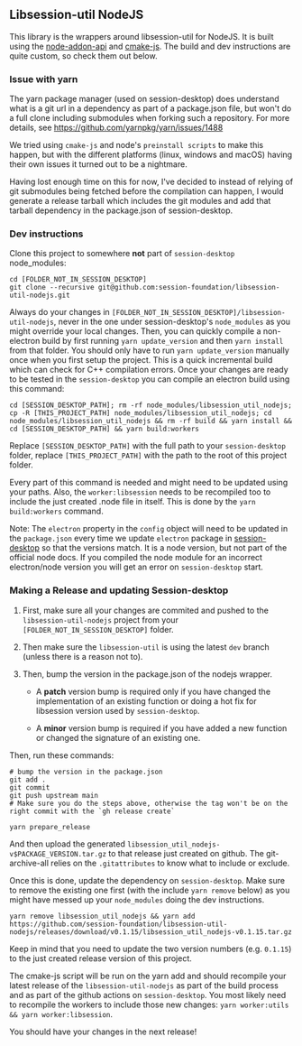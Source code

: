 ## Libsession-util NodeJS

This library is the wrappers around libsession-util for NodeJS. It is built using the [node-addon-api](https://github.com/nodejs/node-addon-api) and [cmake-js](https://github.com/cmake-js/cmake-js). The build and dev instructions are quite custom, so check them out below.

### Issue with yarn

The yarn package manager (used on session-desktop) does understand what is a git url in a dependency as part of a package.json file, but won't do a full clone including submodules when forking such a repository. For more details, see https://github.com/yarnpkg/yarn/issues/1488

We tried using `cmake-js` and node's `preinstall scripts` to make this happen, but with the different platforms (linux, windows and macOS) having their own issues it turned out to be a nightmare.

Having lost enough time on this for now, I've decided to instead of relying of git submodules being fetched before the compilation can happen, I would generate a release tarball which includes the git modules and add that tarball dependency in the package.json of session-desktop.

### Dev instructions

Clone this project to somewhere **not** part of `session-desktop` node_modules:

```
cd [FOLDER_NOT_IN_SESSION_DESKTOP]
git clone --recursive git@github.com:session-foundation/libsession-util-nodejs.git
```

Always do your changes in `[FOLDER_NOT_IN_SESSION_DESKTOP]/libsession-util-nodejs`, never in the one under session-desktop's `node_modules` as you might override your local changes.
Then, you can quickly compile a non-electron build by first running `yarn update_version` and then `yarn install` from that folder. You should only have to run `yarn update_version` manually once when you first setup the project. This is a quick incremental build which can check for C++ compilation errors.
Once your changes are ready to be tested in the `session-desktop` you can compile an electron build using this command:

```
cd [SESSION_DESKTOP_PATH]; rm -rf node_modules/libsession_util_nodejs; cp -R [THIS_PROJECT_PATH] node_modules/libsession_util_nodejs; cd node_modules/libsession_util_nodejs && rm -rf build && yarn install && cd [SESSION_DESKTOP_PATH] && yarn build:workers
```

Replace `[SESSION_DESKTOP_PATH]` with the full path to your `session-desktop` folder, replace `[THIS_PROJECT_PATH]` with the path to the root of this project folder.

Every part of this command is needed and might need to be updated using your paths. Also, the `worker:libsession` needs to be recompiled too to include the just created .node file in itself. This is done by the `yarn build:workers` command.

Note: The `electron` property in the `config` object will need to be updated in the `package.json` every time we update `electron` package in [session-desktop](https://github.com/session-foundation/session-desktop/) so that the versions match. It is a node version, but not part of the official node docs. If you compiled the node module for an incorrect electron/node version you will get an error on `session-desktop` start.

### Making a Release and updating Session-desktop

1. First, make sure all your changes are commited and pushed to the `libsession-util-nodejs` project from your `[FOLDER_NOT_IN_SESSION_DESKTOP]` folder.

2. Then make sure the `libsession-util` is using the latest `dev` branch (unless there is a reason not to).

3. Then, bump the version in the package.json of the nodejs wrapper.

   - A **patch** version bump is required only if you have changed the implementation of an existing function or doing a hot fix for libsession version used by `session-desktop`.

   - A **minor** version bump is required if you have added a new function or changed the signature of an existing one.

Then, run these commands:

```
# bump the version in the package.json
git add .
git commit
git push upstream main
# Make sure you do the steps above, otherwise the tag won't be on the right commit with the `gh release create`

yarn prepare_release
```

And then upload the generated `libsession_util_nodejs-v$PACKAGE_VERSION.tar.gz` to that release just created on github.
The git-archive-all relies on the `.gitattributes` to know what to include or exclude.

Once this is done, update the dependency on `session-desktop`.
Make sure to remove the existing one first (with the include `yarn remove` below) as you might have messed up your `node_modules` doing the dev instructions.

```
yarn remove libsession_util_nodejs && yarn add https://github.com/session-foundation/libsession-util-nodejs/releases/download/v0.1.15/libsession_util_nodejs-v0.1.15.tar.gz
```

Keep in mind that you need to update the two version numbers (e.g. `0.1.15`) to the just created release version of this project.

The cmake-js script will be run on the yarn add and should recompile your latest release of the `libsession-util-nodejs` as part of the build process and as part of the github actions on `session-desktop`.
You most likely need to recompile the workers to include those new changes: `yarn worker:utils && yarn worker:libsession`.

You should have your changes in the next release!
